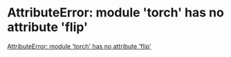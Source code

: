 # AttributeError: module 'torch' has no attribute 'flip'
[AttributeError: module 'torch' has no attribute 'flip'](https://aiwithcloud.com/2021/04/08/attributeerror-module-torch-has-no-attribute-flip/)